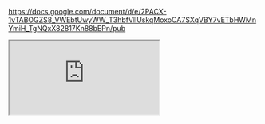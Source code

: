

https://docs.google.com/document/d/e/2PACX-1vTABOGZS8_VWEbtUwyWW_T3hbfVllUskqMoxoCA7SXqVBY7vETbHWMnYmiH_TgNQxX82817Kn88bEPn/pub


<iframe src="https://docs.google.com/document/d/e/2PACX-1vTABOGZS8_VWEbtUwyWW_T3hbfVllUskqMoxoCA7SXqVBY7vETbHWMnYmiH_TgNQxX82817Kn88bEPn/pub?embedded=true"></iframe>
